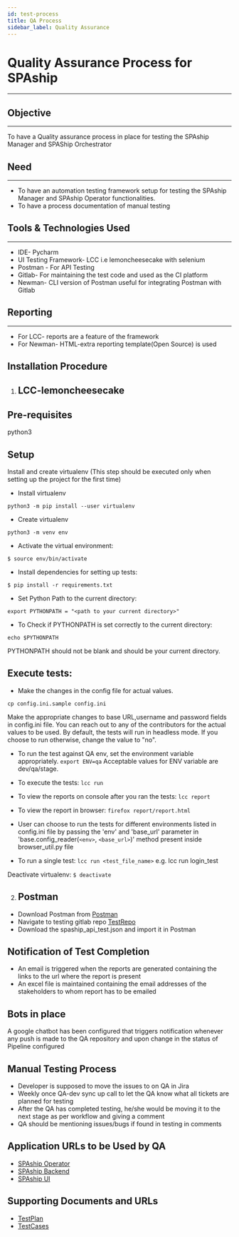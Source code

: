 ```yaml
---
id: test-process
title: QA Process
sidebar_label: Quality Assurance
---
```


# Quality Assurance Process for SPAship

***

## Objective

---
To have a Quality assurance process in place for testing the SPAship Manager and SPAShip Orchestrator

## Need

---
* To have an automation testing framework setup for testing the SPAship Manager and SPAship Operator functionalities. 
* To have a process documentation of manual testing 

## Tools & Technologies Used

---
* IDE- Pycharm
* UI Testing Framework- LCC i.e lemoncheesecake with selenium
* Postman - For API Testing
* Gitlab- For maintaining the test code and used as the CI platform
* Newman- CLI version of Postman useful for integrating Postman with Gitlab

## Reporting

---
* For LCC- reports are a feature of the framework
* For Newman- HTML-extra reporting template(Open Source) is used

## Installation Procedure

1. ## LCC-lemoncheesecake

## Pre-requisites
python3

## Setup
Install and create virtualenv (This step should be executed only when setting up the project for the first time)

* Install virtualenv

``` python3 -m pip install --user virtualenv ```

* Create virtualenv

``` python3 -m venv env ```

* Activate the virtual environment:

``` $ source env/bin/activate ```

* Install dependencies for setting up tests:

``` $ pip install -r requirements.txt ```

* Set Python Path to the current directory:

``` export PYTHONPATH = "<path to your current directory>" ```

* To Check if PYTHONPATH is set correctly to the current directory:

``` echo $PYTHONPATH ```

PYTHONPATH should not be blank and should be your current directory.

## Execute tests:
* Make the changes in the config file for actual values.

``` cp config.ini.sample config.ini ```

Make the appropriate changes to base URL,username and password fields in config.ini file.
You can reach out to any of the contributors for the actual values to be used.
By default, the tests will run in headless mode. If you choose to run otherwise, change the value to "no".

* To run the test against QA env, set the environment variable appropriately.
```export ENV=qa``` Acceptable values for ENV variable are dev/qa/stage.

* To execute the tests:
``` lcc run ```

* To view the reports on console after you ran the tests:
``` lcc report ```

* To view the report in browser:
``` firefox report/report.html ```

* User can choose to run the tests for different environments listed in config.ini file by passing the 'env' and 'base_url'
parameter in 'base.config_reader(`<env>`, `<base_url>`)' method present inside browser_util.py file

* To run a single test:
``` lcc run <test_file_name> ```
e.g. lcc run login_test

Deactivate virtualenv:
``` $ deactivate ```

2. ## Postman

* Download Postman from [Postman](https://www.postman.com "Postman")
* Navigate to testing gitlab repo [TestRepo](https://gitlab.cee.redhat.com/spaship/spaship-3.0-qa)
* Download the spaship_api_test.json and import it in Postman 

## Notification of Test Completion
* An email is triggered when the reports are generated containing the links to the url where the report is present
* An excel file is maintained containing the email addresses of the stakeholders to whom report has to be emailed

## Bots in place
A google chatbot has been configured that triggers notification whenever any push is made to the QA repository and upon change in the status of Pipeline configured

## Manual Testing Process
* Developer is supposed to move the issues to on QA in Jira
* Weekly once QA-dev sync up call to let the QA know what all tickets are planned for testing
* After the QA has completed testing, he/she would be moving it to the next stage as per workflow and giving a comment
* QA should be mentioning issues/bugs if found in testing in comments

## Application URLs to be Used by QA
* [SPAship Operator](http://qa.operator.apps.grey.dev.iad2.dc.paas.redhat.com)
* [SPAship Backend](http://qa.api.apps.grey.dev.iad2.dc.paas.redhat.com)
* [SPAship UI](http://qa.manager.apps.grey.dev.iad2.dc.paas.redhat.com/)



## Supporting Documents and URLs
* [TestPlan](https://docs.google.com/document/d/1FUED1-6cH6gZLJehQfQx74_6KpUcLA5u6tpjOl8xG5Q/edit "Test Plan Document") 
* [TestCases](https://docs.google.com/spreadsheets/d/1RUkeRaOO0PsKfUS0FoKcuRnE4Vv1O-CptZ5SurdUzzk/edit?hl=en&forcehl=1#gid=0 "Test Cases" ) 

